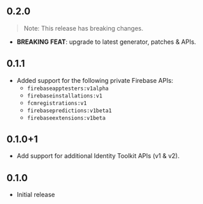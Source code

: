 ## 0.2.0

> Note: This release has breaking changes.

 - **BREAKING** **FEAT**: upgrade to latest generator, patches & APIs.

## 0.1.1

- Added support for the following private Firebase APIs:
  - `firebaseapptesters:v1alpha`
  - `firebaseinstallations:v1`
  - `fcmregistrations:v1`
  - `firebasepredictions:v1beta1`
  - `firebaseextensions:v1beta`

## 0.1.0+1

- Add support for additional Identity Toolkit APIs (v1 & v2).

## 0.1.0

- Initial release
